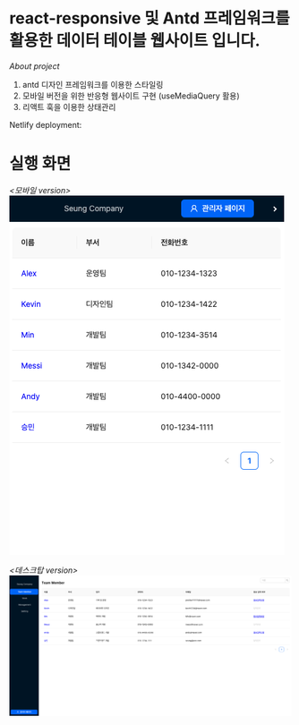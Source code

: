# react-responsive 및 Antd 프레임워크를 활용한 데이터 테이블 웹사이트 입니다.

_About project_

1. antd 디자인 프레임워크를 이용한 스타일링
2. 모바일 버전을 위한 반응형 웹사이트 구현 (useMediaQuery 활용)
3. 리액트 훅을 이용한 상태관리

Netlify deployment:

# 실행 화면

_<모바일 version>_
<img src="mobile ver.png"/>

_<데스크탑 version>_
<img src="desktop ver.png"/>
